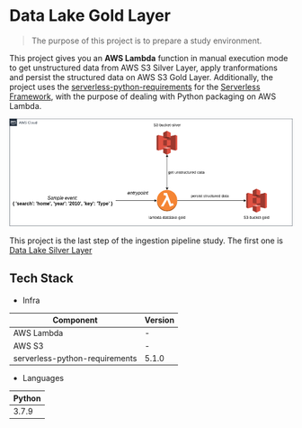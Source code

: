 # Data Lake Gold Layer

> The purpose of this project is to prepare a study environment.

This project gives you an **AWS Lambda** function in manual execution mode to get unstructured data from AWS S3 Silver Layer, apply tranformations
and persist the structured data on AWS S3 Gold Layer.
Additionally, the project uses the [serverless-python-requirements](https://github.com/UnitedIncome/serverless-python-requirements) for the [Serverless Framework](https://www.serverless.com/), with the purpose of dealing with Python packaging on AWS Lambda.

<p align="center"><img src="docs/gold.png"></p>

This project is the last step of the ingestion pipeline study. The first one is [Data Lake Silver Layer](https://github.com/fillipevieira/lambda-datalake-silver)  

## Tech Stack
- Infra

| Component                      | Version              |
| --------------------           | -------------------- |
| AWS Lambda                     |           -          |
| AWS S3                         |           -          |
| serverless-python-requirements | 5.1.0                |

- Languages

| Python |
| ------ |
| 3.7.9  |
